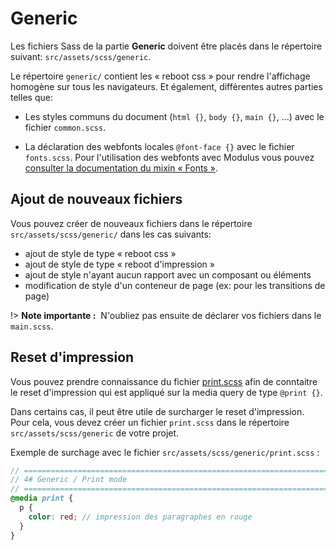 # Generic

Les fichiers Sass de la partie **Generic** doivent être placés dans le répertoire suivant: `src/assets/scss/generic`. 

Le répertoire `generic/` contient les « reboot css » pour rendre l'affichage homogène sur tous les navigateurs. Et également, différentes autres parties telles que: 

- Les styles communs du document (`html {}`, `body {}`, `main {}`, ...) avec le fichier `common.scss`.


- La déclaration des webfonts locales `@font-face {}` avec le fichier `fonts.scss`. Pour l'utilisation des webfonts avec Modulus vous pouvez [consulter la documentation du mixin « Fonts »](/css/mixins/fonts.md).


## Ajout de nouveaux fichiers

Vous pouvez créer de nouveaux fichiers dans le répertoire `src/assets/scss/generic/` dans les cas suivants:
- ajout de style de type « reboot css »
- ajout de style de type « reboot d'impression »
- ajout de style n'ayant aucun rapport avec un composant ou éléments
- modification de style d'un conteneur de page (ex: pour les transitions de page)

!> **Note importante :**  N'oubliez pas ensuite de déclarer vos fichiers dans le `main.scss`. 


## Reset d'impression

Vous pouvez prendre connaissance du fichier [print.scss](https://git.cross-systems.ch/wide-front/modulus/blob/develop/scss/generic/print.scss) afin de conntaitre le reset d'impression qui est appliqué sur la media query de type `@print {}`.

Dans certains cas, il peut être utile de surcharger le reset d'impression. Pour cela, vous devez créer un fichier `print.scss` dans le répertoire `src/assets/scss/generic` de votre projet.

Exemple de surchage avec le fichier `src/assets/scss/generic/print.scss` : 

```scss
// =============================================================================
// 4# Generic / Print mode
// =============================================================================
@media print {
  p { 
    color: red; // impression des paragraphes en rouge
  }   
} 
```